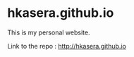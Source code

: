hkasera.github.io
=================

This is my personal website.

Link to the repo : http://hkasera.github.io
